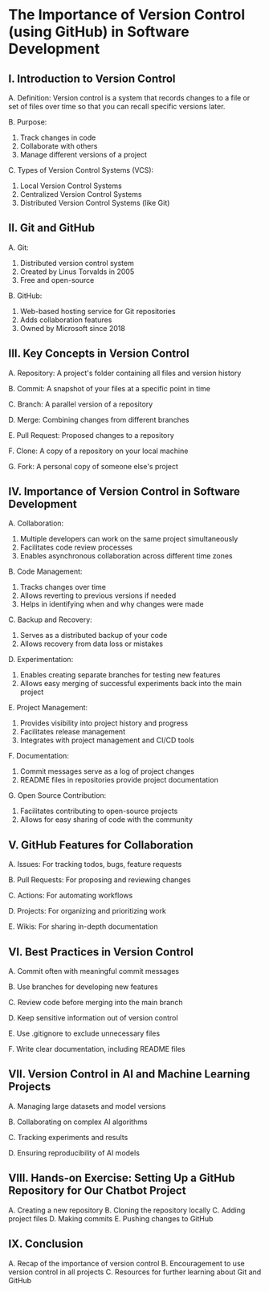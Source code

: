 # The Importance of Version Control (using GitHub) in Software Development

## I. Introduction to Version Control

A. Definition: Version control is a system that records changes to a file or set of files over time so that you can recall specific versions later.

B. Purpose:
   1. Track changes in code
   2. Collaborate with others
   3. Manage different versions of a project

C. Types of Version Control Systems (VCS):
   1. Local Version Control Systems
   2. Centralized Version Control Systems
   3. Distributed Version Control Systems (like Git)

## II. Git and GitHub

A. Git:
   1. Distributed version control system
   2. Created by Linus Torvalds in 2005
   3. Free and open-source

B. GitHub:
   1. Web-based hosting service for Git repositories
   2. Adds collaboration features
   3. Owned by Microsoft since 2018

## III. Key Concepts in Version Control

A. Repository: A project's folder containing all files and version history

B. Commit: A snapshot of your files at a specific point in time

C. Branch: A parallel version of a repository

D. Merge: Combining changes from different branches

E. Pull Request: Proposed changes to a repository

F. Clone: A copy of a repository on your local machine

G. Fork: A personal copy of someone else's project

## IV. Importance of Version Control in Software Development

A. Collaboration:
   1. Multiple developers can work on the same project simultaneously
   2. Facilitates code review processes
   3. Enables asynchronous collaboration across different time zones

B. Code Management:
   1. Tracks changes over time
   2. Allows reverting to previous versions if needed
   3. Helps in identifying when and why changes were made

C. Backup and Recovery:
   1. Serves as a distributed backup of your code
   2. Allows recovery from data loss or mistakes

D. Experimentation:
   1. Enables creating separate branches for testing new features
   2. Allows easy merging of successful experiments back into the main project

E. Project Management:
   1. Provides visibility into project history and progress
   2. Facilitates release management
   3. Integrates with project management and CI/CD tools

F. Documentation:
   1. Commit messages serve as a log of project changes
   2. README files in repositories provide project documentation

G. Open Source Contribution:
   1. Facilitates contributing to open-source projects
   2. Allows for easy sharing of code with the community

## V. GitHub Features for Collaboration

A. Issues: For tracking todos, bugs, feature requests

B. Pull Requests: For proposing and reviewing changes

C. Actions: For automating workflows

D. Projects: For organizing and prioritizing work

E. Wikis: For sharing in-depth documentation

## VI. Best Practices in Version Control

A. Commit often with meaningful commit messages

B. Use branches for developing new features

C. Review code before merging into the main branch

D. Keep sensitive information out of version control

E. Use .gitignore to exclude unnecessary files

F. Write clear documentation, including README files

## VII. Version Control in AI and Machine Learning Projects

A. Managing large datasets and model versions

B. Collaborating on complex AI algorithms

C. Tracking experiments and results

D. Ensuring reproducibility of AI models

## VIII. Hands-on Exercise: Setting Up a GitHub Repository for Our Chatbot Project

A. Creating a new repository
B. Cloning the repository locally
C. Adding project files
D. Making commits
E. Pushing changes to GitHub

## IX. Conclusion

A. Recap of the importance of version control
B. Encouragement to use version control in all projects
C. Resources for further learning about Git and GitHub

